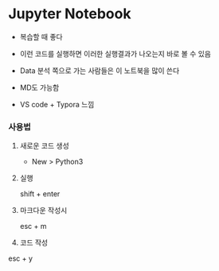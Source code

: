 # Jupyter Notebook



* 복습할 때 좋다

* 이런 코드를 실행하면 이러한 실행결과가 나오는지 바로 볼 수 있음

* Data 분석 쪽으로 가는 사람들은 이 노트북을 많이 쓴다

* MD도 가능함
* VS code + Typora 느낌



### 사용법

1. 새로운 코드 생성

   * New > Python3

2. 실행

   shift + enter

3. 마크다운 작성시

   esc + m

4.  코드 작성

   esc + y